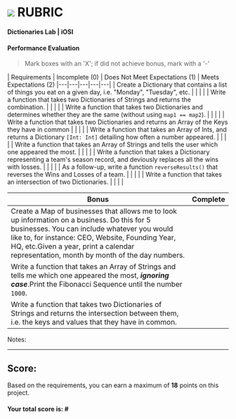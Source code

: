 # ![](https://ga-dash.s3.amazonaws.com/production/assets/logo-9f88ae6c9c3871690e33280fcf557f33.png) RUBRIC
**Dictionaries Lab | iOSI** 	 						


#### Performance Evaluation
> Mark boxes with an 'X'; if did not achieve bonus, mark with a '-'

| Requirements | Incomplete (0) | Does Not Meet Expectations (1) | Meets Expectations (2)
|---|---|---|---|---|
| Create a Dictionary that contains a list of things you eat on a given day, i.e. "Monday", "Tuesday", etc. | | | |
| Write a function that takes two Dictionaries of Strings and returns the combination. | | | |
| Write a function that takes two Dictionaries and determines whether they are the same (without using `map1 == map2`). | | | |
| Write a function that takes two Dictionaries and returns an Array of the Keys they have in common | | | |
| Write a function that takes an Array of Ints, and returns a Dictionary `[Int: Int]` detailing how often a number appeared. | | | |
| Write a function that takes an Array of Strings and tells the user which one appeared the most. | | | |
| Write a function that takes a Dictionary representing a team's season record, and deviously replaces all the wins with losses. | | | |
| As a follow-up, write a function `reverseResults()` that reverses the Wins and Losses of a team. | | | |
| Write a function that takes an intersection of two Dictionaries. | | | |



| Bonus | Complete |
|---|---|
| Create a Map of businesses that allows me to look up information on a business. Do this for 5 businesses. You can include whatever you would like to, for instance: CEO, Website, Founding Year, HQ, etc.Given a year, print a calendar representation, month by month of the day numbers. | |
| Write a function that takes an Array of Strings and tells me which one appeared the most, ***ignoring case***.Print the Fibonacci Sequence until the number `1000`. | |
| Write a function that takes two Dictionaries of Strings and returns the intersection between them, i.e. the keys and values that they have in common. | |

Notes:

<!-- > Example: Your getting the hang of this!  Be sure to practice proper indentation and spacing.  Nice work! On line (INSERT SPECIFIC LINE NUMBER) in the (INSERT SPECIFIC FILE NAME) you (INSERT SPECIFIC CRITIQUE). Also, on line (INSERT SPECIFIC LINE NUMBER) in the (INSERT SPECIFIC FILE NAME) you (INSERT SPECIFIC CRITIQUE -->


---

## Score:
Based on the requirements, you can earn a maximum of  **18**  points on this project.

#### Your total score is: **#**




















